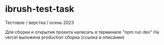 # ibrush-test-task
Тестовое / верстка / осень 2023

Для сборки и открытия проекта написать в терминале "npm run dev"
На vercel выложена production сборка (ссылка в описании)
